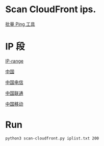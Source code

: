 # Scan CloudFront ips.

[批量 Ping 工具](https://careywong-personal-files.oss-cn-shanghai.aliyuncs.com/software/pinginfoview.zip)

# IP 段

[IP-range](https://ispip.clang.cn/)

[中国](https://ispip.clang.cn/all_cn.txt)

[中国电信](https://ispip.clang.cn/all_cn_cidr.txt)

[中国联通](https://ispip.clang.cn/unicom_cnc.txt)

[中国移动](https://ispip.clang.cn/cmcc.txt)


# Run 

```bash 
python3 scan-cloudfront.py iplist.txt 200
```